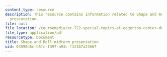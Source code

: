 ```yaml
---
content_type: resource
description: This resource contains information related to Shape and Roll midterm
  presentation.
file: null
file_location: /coursemedia/ec-722-special-topics-at-edgerton-center-developing-world-prosthetics-spring-2010/03895d6cb5fcf397a93cf123b7a23667_MITEC_722S10_shpnrol_mdtrm.pdf
file_type: application/pdf
resourcetype: Document
title: Shape and Roll midterm presentation
uid: 03895d6c-b5fc-f397-a93c-f123b7a23667
---
```

